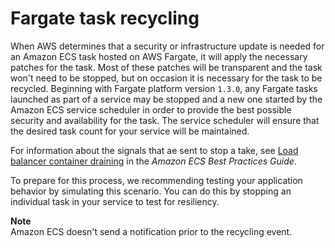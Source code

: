 # Fargate task recycling<a name="task-recycle"></a>

When AWS determines that a security or infrastructure update is needed for an Amazon ECS task hosted on AWS Fargate, it will apply the necessary patches for the task\. Most of these patches will be transparent and the task won't need to be stopped, but on occasion it is necessary for the task to be recycled\. Beginning with Fargate platform version `1.3.0`, any Fargate tasks launched as part of a service may be stopped and a new one started by the Amazon ECS service scheduler in order to provide the best possible security and availability for the task\. The service scheduler will ensure that the desired task count for your service will be maintained\.

For information about the signals that ae sent to stop a take, see [Load balancer container draining](https://docs.aws.amazon.com/AmazonECS/latest/bestpracticesguide/load-balancer-connection-draining.html) in the *Amazon ECS Best Practices Guide*\.

To prepare for this process, we recommending testing your application behavior by simulating this scenario\. You can do this by stopping an individual task in your service to test for resiliency\.

**Note**  
Amazon ECS doesn't send a notification prior to the recycling event\.